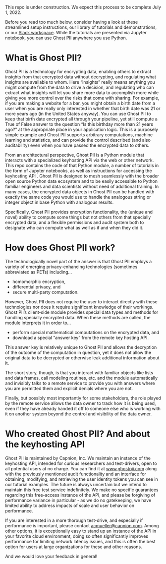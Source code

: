 This repo is under construction.  We expect this process to be complete July 1, 2022.

Before you read too much below, consider having a look at these streamlined setup instructions, our library of tutorials and demonstrations, or our [Slack workspace](https://join.slack.com/t/ghostpii/shared_invite/zt-1bkub2k10-aPrBYOowvyxwJehcdePmAw).  While the tutorials are presented via Jupyter notebook, you can use Ghost PII anywhere you use Python.  

# What is Ghost PII?

Ghost PII is a technology for encrypting data, enabling others to extract insights from that encrypted data without decrypting, and regulating what insights are available to whom.  Here “insights” really means anything you might compute from the data to drive a decision, and regulating who can extract what insights will let you share more data to accomplish more while giving you more control over the risks that come with sharing.  For example, if you are making a website for a bar, you might obtain a birth date from a user when you are really only interested in whether that birth date was 21 or more years ago (in the United States anyway).  You can use Ghost PII to keep that birth date encrypted all through your pipeline, yet still compute a True of False answer to the question “Is this birthday more than 21 years ago?” at the appropriate place in your application logic.  This is a purposely simple example and Ghost PII supports arbitrary computations, machine learning and statistics, and can provide the control described (and also auditability) even when you have passed the encrypted data to others.

From an architectural perspective, Ghost PII is a Python module that interacts with a specialized keyhosting API via the web or other network.  This repo contains the code of that Python module, a number of tutorials in the form of Jupyter notebooks, as well as instructions for accessing the keyhosting API .  Ghost PII is designed to mesh seamlessly with the broader open source Python data ecosystem and to be easily accessible to Python familiar engineers and data scientists without need of additional training.  In many cases, the encrypted data objects in Ghost PII can be handled with exactly the same code you would use to handle the analogous string or integer object in base Python with analogous results.

Specifically, Ghost PII provides encryption functionality, the (unique and novel) ability to compute some things but not others from that specially encrypted data, and a flexible permissions and audit system both to designate who can compute what as well as if and when they did it.

# How does Ghost PII work?

The technologically novel part of the answer is that Ghost PII employs a variety of emerging privacy-enhancing technologies (sometimes abbreviated as PETs) including… 
- homomorphic encryption,
- differential privacy, and
- secure multi-party computation.

However, Ghost PII does not require the user to interact directly with these technologies nor does it require significant knowledge of their workings.  Ghost PII’s client-side module provides special data types and methods for handling specially encrypted data.  When these methods are called, the module interprets it in order to…
- perform special mathematical computations on the encrypted data, and
- download a special “answer key” from the remote key hosting API.

This answer key is relatively unique to Ghost PII and allows the decryption of the outcome of the computation in question, yet it does not allow the original data to be decrypted or otherwise leak additional information about it. 

The short story, though, is that you interact with familiar objects like lists and data frames, call modeling routines, etc. and the module automatically and invisibly talks to a remote service to provide you with answers where you are permitted them and explicit denials where you are not.

Finally, but possibly most importantly for some stakeholders, the role played by the remote service allows the data owner to track how it is being used, even if they have already handed it off to someone else who is working with it on another system beyond the control and visibility of the data owner.

# Who created Ghost PII?  And about the keyhosting API

Ghost PII is maintained by Capnion, Inc.  We maintain an instance of the keyhosting API, intended for curious researchers and test-drivers, open to all potential users at no charge.  You can find it at www.ghostpii.com along with the previously mentioned audit functionality and an interface for obtaining, modifying, and retrieving the user identity tokens you can see in our tutorial examples.  The future is always uncertain but we intend to maintain this free test service indefinitely.  We make no specific guarantees regarding this free-access instance of the API, and please be forgiving of performance variance in particular - as we do no gatekeeping, we have limited ability to address impacts of scale and user behavior on performance.  

If you are interested in a more thorough test-drive, and especially if performance is important, please contact acmueller@capnion.com.   Among other options, it is exceptionally easy to stand up an instance of the API in your favorite cloud environment, doing so often significantly improves performance for limiting network latency issues, and this is often the best option for users at large organizations for these and other reasons. 

And we would love your feedback in general!
